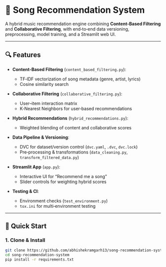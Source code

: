 # 🎵 Song Recommendation System

A hybrid music recommendation engine combining **Content-Based Filtering** and **Collaborative Filtering**, with end‑to‑end data versioning, preprocessing, model training, and a Streamlit web UI.

---

## 🔍 Features

- **Content-Based Filtering** (`content_based_filtering.py`):  
  - TF‑IDF vectorization of song metadata (genre, artist, lyrics)  
  - Cosine similarity search  

- **Collaborative Filtering** (`collaborative_filtering.py`):  
  - User–item interaction matrix  
  - K‑Nearest Neighbors for user‑based recommendations  

- **Hybrid Recommendations** (`hybrid_recommendations.py`):  
  - Weighted blending of content and collaborative scores  

- **Data Pipeline & Versioning**:  
  - DVC for dataset/version control (`dvc.yaml`, `.dvc`, `dvc.lock`)  
  - Pre‑processing & transformations (`data_cleaning.py`, `transform_filtered_data.py`)  

- **Streamlit App** (`app.py`):  
  - Interactive UI for “Recommend me a song”  
  - Slider controls for weighting hybrid scores  

- **Testing & CI**:  
  - Environment checks (`test_environment.py`)  
  - `tox.ini` for multi‑environment testing  

---

## 🚀 Quick Start

### 1. Clone & Install
```bash
git clone https://github.com/abhishekramgarh13/song-recommendation-system.git
cd song-recommendation-system
pip install -r requirements.txt


